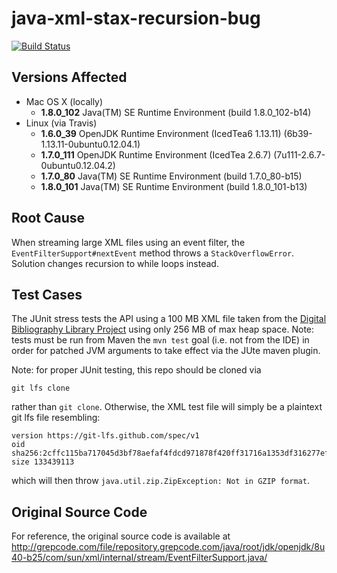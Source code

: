 # java-xml-stax-recursion-bug
[![Build Status](https://travis-ci.org/NaanProphet/java-xml-stax-recursion-bug.svg?branch=master)](https://travis-ci.org/NaanProphet/java-xml-stax-recursion-bug)

## Versions Affected
* Mac OS X (locally)
  * **1.8.0_102** Java(TM) SE Runtime Environment (build 1.8.0_102-b14)
* Linux (via Travis)
  * **1.6.0_39** OpenJDK Runtime Environment (IcedTea6 1.13.11) (6b39-1.13.11-0ubuntu0.12.04.1)
  * **1.7.0_111** OpenJDK Runtime Environment (IcedTea 2.6.7) (7u111-2.6.7-0ubuntu0.12.04.2)
  * **1.7.0_80** Java(TM) SE Runtime Environment (build 1.7.0_80-b15)
  * **1.8.0_101** Java(TM) SE Runtime Environment (build 1.8.0_101-b13)

## Root Cause
When streaming large XML files using an event filter, the `EventFilterSupport#nextEvent` method throws a `StackOverflowError`. Solution changes recursion to while loops instead.

## Test Cases
The JUnit stress tests the API using a 100 MB XML file taken from the [Digital Bibliography Library Project](http://www.cs.washington.edu/research/xmldatasets/) using only 256 MB of max heap space. Note: tests must be run from Maven the `mvn test` goal (i.e. not from the IDE) in order for patched JVM arguments to take effect via the JUte maven plugin.

Note: for proper JUnit testing, this repo should be cloned via
```
git lfs clone
```
 rather than `git clone`. Otherwise, the XML test file will simply be a plaintext git lfs file resembling:
```
version https://git-lfs.github.com/spec/v1
oid sha256:2cffc115ba717045d3bf78aefaf4fdcd971878f420ff31716a1353df316277ef
size 133439113
```
which will then throw `java.util.zip.ZipException: Not in GZIP format`.

## Original Source Code
For reference, the original source code is available at http://grepcode.com/file/repository.grepcode.com/java/root/jdk/openjdk/8u40-b25/com/sun/xml/internal/stream/EventFilterSupport.java/
